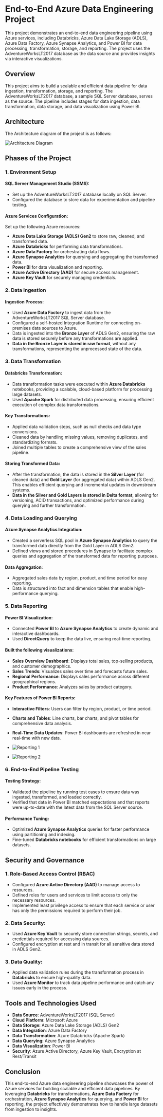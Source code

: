 # End-to-End Azure Data Engineering Project

This project demonstrates an end-to-end data engineering pipeline using Azure services, including Databricks, Azure Data Lake Storage (ADLS), Azure Data Factory, Azure Synapse Analytics, and Power BI for data processing, transformation, storage, and reporting. The project uses the AdventureWorksLT2017 database as the data source and provides insights via interactive visualizations.

## Overview

This project aims to build a scalable and efficient data pipeline for data ingestion, transformation, storage, and reporting. The AdventureWorksLT2017 database, a sample SQL Server database, serves as the source. The pipeline includes stages for data ingestion, data transformation, data storage, and data visualization using Power BI.

## Architecture

The Architecture diagram of the project is as follows:

![Architecture Diagram](Images/Architecture.png)

## Phases of the Project

### 1. Environment Setup

#### SQL Server Management Studio (SSMS):

- Set up the AdventureWorksLT2017 database locally on SQL Server.
- Configured the database to store data for experimentation and pipeline testing.

#### Azure Services Configuration:

Set up the following Azure resources:
- **Azure Data Lake Storage (ADLS) Gen2** to store raw, cleaned, and transformed data.
- **Azure Databricks** for performing data transformations.
- **Azure Data Factory** for orchestrating data flows.
- **Azure Synapse Analytics** for querying and aggregating the transformed data.
- **Power BI** for data visualization and reporting.
- **Azure Active Directory (AAD)** for secure access management.
- **Azure Key Vault** for securely managing credentials.

### 2. Data Ingestion

#### Ingestion Process:

- Used **Azure Data Factory** to ingest data from the AdventureWorksLT2017 SQL Server database.
- Configured a self-hosted Integration Runtime for connecting on-premises data sources to Azure.
- Data is ingested into the **Bronze Layer** of ADLS Gen2, ensuring the raw data is stored securely before any transformations are applied.
- **Data in the Bronze Layer is stored in raw format**, without any transformations, representing the unprocessed state of the data.


### 3. Data Transformation

#### Databricks Transformation:

- Data transformation tasks were executed within **Azure Databricks** notebooks, providing a scalable, cloud-based platform for processing large datasets.
- Used **Apache Spark** for distributed data processing, ensuring efficient execution of complex data transformations.

#### Key Transformations:

- Applied data validation steps, such as null checks and data type conversions.
- Cleaned data by handling missing values, removing duplicates, and standardizing formats.
- Joined multiple tables to create a comprehensive view of the sales pipeline.

#### Storing Transformed Data:

- After the transformation, the data is stored in the **Silver Layer** (for cleaned data) and **Gold Layer** (for aggregated data) within ADLS Gen2. This enables efficient querying and incremental updates in downstream systems.
- **Data in the Silver and Gold Layers is stored in Delta format**, allowing for versioning, ACID transactions, and optimized performance during querying and further transformation.

### 4. Data Loading and Querying

#### Azure Synapse Analytics Integration:

- Created a serverless SQL pool in **Azure Synapse Analytics** to query the transformed data directly from the Gold Layer in ADLS Gen2.
- Defined views and stored procedures in Synapse to facilitate complex queries and aggregation of the transformed data for reporting purposes.

#### Data Aggregation:

- Aggregated sales data by region, product, and time period for easy reporting.
- Data is structured into fact and dimension tables that enable high-performance querying.

### 5. Data Reporting

#### Power BI Visualization:

- Connected **Power BI** to **Azure Synapse Analytics** to create dynamic and interactive dashboards.
- Used **DirectQuery** to keep the data live, ensuring real-time reporting.

#### Built the following visualizations:

- **Sales Overview Dashboard**: Displays total sales, top-selling products, and customer demographics.
- **Sales Trends**: Visualizes sales over time and forecasts future sales.
- **Regional Performance**: Displays sales performance across different geographical regions.
- **Product Performance**: Analyzes sales by product category.

#### Key Features of Power BI Reports:

- **Interactive Filters**: Users can filter by region, product, or time period.
- **Charts and Tables**: Line charts, bar charts, and pivot tables for comprehensive data analysis.
- **Real-Time Data Updates**: Power BI dashboards are refreshed in near real-time with new data.

- ![Reporting 1](Images/PowerBI1.jpeg)
- ![Reporting 2](Images/PowerBI2.jpeg)

### 6. End-to-End Pipeline Testing

#### Testing Strategy:

- Validated the pipeline by running test cases to ensure data was ingested, transformed, and loaded correctly.
- Verified that data in Power BI matched expectations and that reports were up-to-date with the latest data from the SQL Server source.

#### Performance Tuning:

- Optimized **Azure Synapse Analytics** queries for faster performance using partitioning and indexing.
- Fine-tuned **Databricks notebooks** for efficient transformations on large datasets.

## Security and Governance

### 1. Role-Based Access Control (RBAC)

- Configured **Azure Active Directory (AAD)** to manage access to resources.
- Defined roles for users and services to limit access to only the necessary resources.
- Implemented least privilege access to ensure that each service or user has only the permissions required to perform their job.

### 2. Data Security:

- Used **Azure Key Vault** to securely store connection strings, secrets, and credentials required for accessing data sources.
- Configured encryption at rest and in transit for all sensitive data stored in ADLS Gen2.

### 3. Data Quality:

- Applied data validation rules during the transformation process in **Databricks** to ensure high-quality data.
- Used **Azure Monitor** to track data pipeline performance and catch any issues early in the process.

## Tools and Technologies Used

- **Data Source**: AdventureWorksLT2017 (SQL Server)
- **Cloud Platform**: Microsoft Azure
- **Data Storage**: Azure Data Lake Storage (ADLS) Gen2
- **Data Integration**: Azure Data Factory
- **Data Transformation**: Azure Databricks (Apache Spark)
- **Data Querying**: Azure Synapse Analytics
- **Data Visualization**: Power BI
- **Security**: Azure Active Directory, Azure Key Vault, Encryption at Rest/Transit

## Conclusion

This end-to-end Azure data engineering pipeline showcases the power of Azure services for building scalable and efficient data pipelines. By leveraging **Databricks** for transformations, **Azure Data Factory** for orchestration, **Azure Synapse Analytics** for querying, and **Power BI** for reporting, the project effectively demonstrates how to handle large datasets from ingestion to insights.
